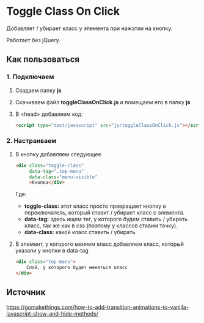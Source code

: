 # Toggle Class On Click

Добавляет / убирает класс у элемента при нажатии на кнопку.

Работает без jQuery.

## Как пользоваться

### 1. Подключаем

1. Создаем папку **js**

2. Скачиваем файл **toggleClassOnClick.js**
    и помещаем его в папку **js**

3. В \<head\> добавляем код:

    ```html
    <script type="text/javascript" src="js/toggleClassOnClick.js"></script>
    ```

### 2. Настраиваем

1. В кнопку добавляем следующее

    ```html
    <div class="toggle-class"
         data-tag=".top-menu" 
         data-class="menu-visible"
         >Кнопка</div>
    ```

    Где:

    * **toggle-class:**
    	этот класс просто превращает кнопку в переключатель, который ставит / убирает класс с элемента.
    * **data-tag:** 
    	здесь ищем тег, у которого будем ставить / убирать класс, так же как в css (поэтому у классов ставим точку).
    * **data-class:**
    	какой класс ставить / убирать.

2. В элемент, у когорого меняем класс добавляем класс, который указали у кнопки в data-tag

    ```html
    <div class="top-menu">
        Слой, у которого будет меняться класс
    </div>
    ```



## Источник

https://gomakethings.com/how-to-add-transition-animations-to-vanilla-javascript-show-and-hide-methods/
